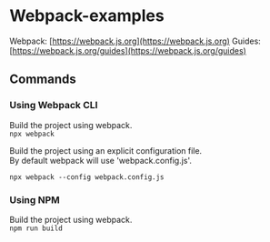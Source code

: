 # Webpack-examples

Webpack: [https://webpack.js.org](https://webpack.js.org)
Guides: [https://webpack.js.org/guides](https://webpack.js.org/guides)

## Commands

### Using Webpack CLI
Build the project using webpack.  
`npx webpack`

Build the project using an explicit configuration file.  
By default webpack will use 'webpack.config.js'.

`npx webpack --config webpack.config.js`

### Using NPM

Build the project using webpack.  
`npm run build`